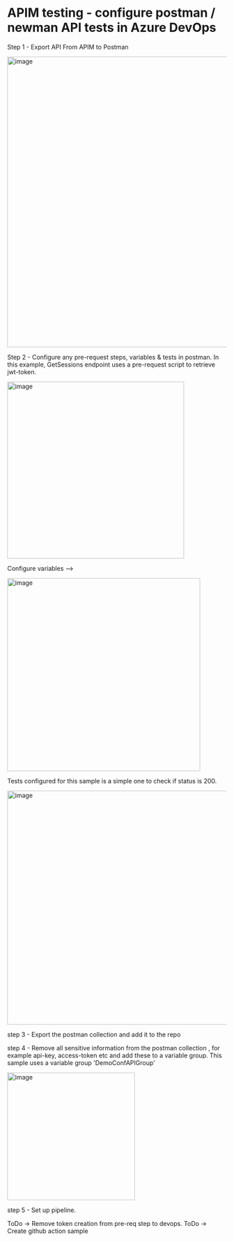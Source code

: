 # APIM testing - configure postman / newman API tests in Azure DevOps 

Step 1 - Export API From APIM to Postman

<img width="667" alt="image" src="https://user-images.githubusercontent.com/11030157/221599631-d7a021a3-7752-454f-89b4-47c86ee2f407.png">

Step 2 - Configure any pre-request steps, variables & tests in postman. In this example, GetSessions endpoint uses a pre-request script to retrieve jwt-token.

<img width="406" alt="image" src="https://user-images.githubusercontent.com/11030157/221600903-db891c2c-66fa-459b-b367-3cac072dfe0d.png">

Configure variables -->

<img width="443" alt="image" src="https://user-images.githubusercontent.com/11030157/221602459-e8089857-b3d3-42d0-b858-bfbc9f1bc370.png">

Tests configured for this sample is a simple one to check if status is 200.
 
<img width="537" alt="image" src="https://user-images.githubusercontent.com/11030157/221600688-280eaeb4-fc5f-4970-833f-584305259cef.png">

step 3 - Export the postman collection and add it to the repo

step 4 - Remove all sensitive information from the postman collection , for example api-key, access-token etc and add these to a variable group. This sample uses a variable group 'DemoConfAPIGroup'


<img width="293" alt="image" src="https://user-images.githubusercontent.com/11030157/221603226-36824da0-3bed-4b51-8296-28273260b639.png">

step 5 - Set up pipeline.

ToDo -> Remove token creation from pre-req step to devops. 
ToDo -> Create github action sample
